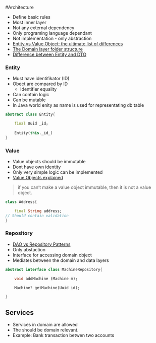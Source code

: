 #Architecture 

- Define basic rules
- Most inner layer
- Not any external dependency
- Only programing language dependant
- Not implementation - only abstraction
- [Entity vs Value Object: the ultimate list of differences](https://enterprisecraftsmanship.com/posts/entity-vs-value-object-the-ultimate-list-of-differences/)
- [The Domain layer folder structure](https://twitter.com/mjovanovictech/status/1706191113420189770)
- [Difference between Entity and DTO](https://stackoverflow.com/questions/39397147/difference-between-entity-and-dto)

### Entity

- Must have identifikator (ID)
- Obect are compared by ID
	- Identifier equality
- Can contain logic
- Can be mutable
- In Java world enity as name is used for representating db table

```Dart
abstract class Entity{

	final Uuid _id;
	
	Entity(this._id_)
}
```

### Value

- Value objects should be immutable
- Dont have own identity
- Only very simple logic can be implemented
- [Value Objects explained](https://enterprisecraftsmanship.com/posts/value-objects-explained/)

>  if you can’t make a value object immutable, then it is not a value object.



```Dart
class Address{

	final String address;
// Should contain validation
}
```

### Repository

- [DAO vs Repository Patterns](https://www.baeldung.com/java-dao-vs-repository)
- Only abstaction
- Interface for accessing domain object
- Mediates between the domain and data layers

```Dart
abstract interface class MachineRepository{

	void addMachine (Machine m);

	Machine? getMachine(Uuid id);

}
```

## Services

- Services in domain are allowed
- The should be domain relevant. 
- Example: Bank transaction betwen two accounts